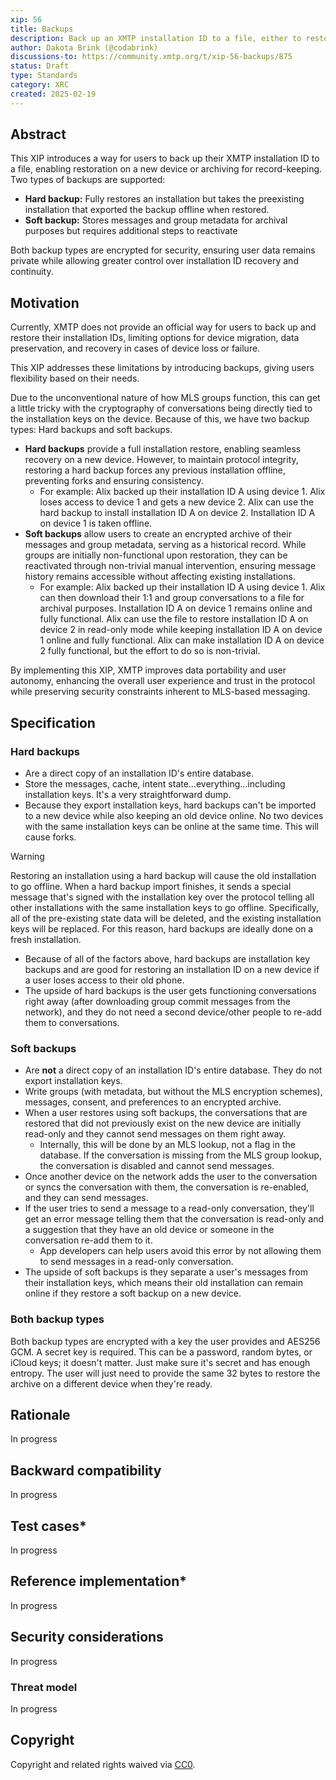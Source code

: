 ```yaml
---
xip: 56
title: Backups
description: Back up an XMTP installation ID to a file, either to restore on a new device or to provide an archive.
author: Dakota Brink (@codabrink)
discussions-to: https://community.xmtp.org/t/xip-56-backups/875
status: Draft
type: Standards
category: XRC
created: 2025-02-19
---
```


## Abstract

This XIP introduces a way for users to back up their XMTP installation ID to a file, enabling restoration on a new device or archiving for record-keeping. Two types of backups are supported:

- **Hard backup:** Fully restores an installation but takes the preexisting installation that exported the backup offline when restored.
- **Soft backup:** Stores messages and group metadata for archival purposes but requires additional steps to reactivate

Both backup types are encrypted for security, ensuring user data remains private while allowing greater control over installation ID recovery and continuity.

## Motivation

Currently, XMTP does not provide an official way for users to back up and restore their installation IDs, limiting options for device migration, data preservation, and recovery in cases of device loss or failure.

This XIP addresses these limitations by introducing backups, giving users flexibility based on their needs.

Due to the unconventional nature of how MLS groups function, this can get a little tricky with the cryptography of conversations being directly tied to the installation keys on the device. Because of this, we have two backup types: Hard backups and soft backups.

- **Hard backups** provide a full installation restore, enabling seamless recovery on a new device. However, to maintain protocol integrity, restoring a hard backup forces any previous installation offline, preventing forks and ensuring consistency.
  - For example: Alix backed up their installation ID A using device 1. Alix loses access to device 1 and gets a new device 2. Alix can use the hard backup to install installation ID A on device 2. Installation ID A on device 1 is taken offline.
- **Soft backups** allow users to create an encrypted archive of their messages and group metadata, serving as a historical record. While groups are initially non-functional upon restoration, they can be reactivated through non-trivial manual intervention, ensuring message history remains accessible without affecting existing installations.
  - For example: Alix backed up their installation ID A using device 1. Alix can then download their 1:1 and group conversations to a file for archival purposes. Installation ID A on device 1 remains online and fully functional. Alix can use the file to restore installation ID A on device 2 in read-only mode while keeping installation ID A on device 1 online and fully functional. Alix can make installation ID A on device 2 fully functional, but the effort to do so is non-trivial.

By implementing this XIP, XMTP improves data portability and user autonomy, enhancing the overall user experience and trust in the protocol while preserving security constraints inherent to MLS-based messaging.

## Specification

### Hard backups

- Are a direct copy of an installation ID's entire database.
- Store the messages, cache, intent state…everything…including installation keys. It's a very straightforward dump.
- Because they export installation keys, hard backups can't be imported to a new device while also keeping an old device online. No two devices with the same installation keys can be online at the same time. This will cause forks.

> [!WARNING]
> Restoring an installation using a hard backup will cause the old installation to go offline. When a hard backup import finishes, it sends a special message that's signed with the installation key over the protocol telling all other installations with the same installation keys to go offline. Specifically, all of the pre-existing state data will be deleted, and the existing installation keys will be replaced. For this reason, hard backups are ideally done on a fresh installation.

- Because of all of the factors above, hard backups are installation key backups and are good for restoring an installation ID on a new device if a user loses access to their old phone.
- The upside of hard backups is the user gets functioning conversations right away (after downloading group commit messages from the network), and they do not need a second device/other people to re-add them to conversations.

### Soft backups

- Are **not** a direct copy of an installation ID's entire database. They do not export installation keys.
- Write groups (with metadata, but without the MLS encryption schemes), messages, consent, and preferences to an encrypted archive.
- When a user restores using soft backups, the conversations that are restored that did not previously exist on the new device are initially read-only and they cannot send messages on them right away.
  - Internally, this will be done by an MLS lookup, not a flag in the database. If the conversation is missing from the MLS group lookup, the conversation is disabled and cannot send messages.
- Once another device on the network adds the user to the conversation or syncs the conversation with them, the conversation is re-enabled, and they can send messages.
- If the user tries to send a message to a read-only conversation, they'll get an error message telling them that the conversation is read-only and a suggestion that they have an old device or someone in the conversation re-add them to it.
  - App developers can help users avoid this error by not allowing them to send messages in a read-only conversation.
- The upside of soft backups is they separate a user's messages from their installation keys, which means their old installation can remain online if they restore a soft backup on a new device.

### Both backup types

Both backup types are encrypted with a key the user provides and AES256 GCM. A secret key is required. This can be a password, random bytes, or iCloud keys; it doesn't matter. Just make sure it's secret and has enough entropy. The user will just need to provide the same 32 bytes to restore the archive on a different device when they're ready.

## Rationale

In progress

## Backward compatibility

In progress

## Test cases*

In progress

## Reference implementation*

In progress

## Security considerations

In progress

### Threat model

In progress

## Copyright

Copyright and related rights waived via [CC0](https://creativecommons.org/publicdomain/zero/1.0/).
